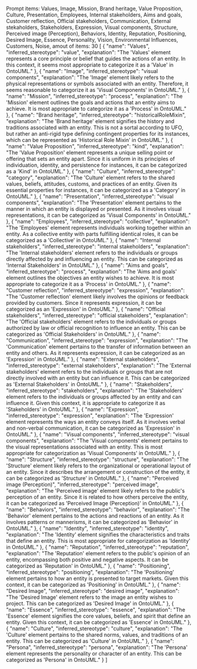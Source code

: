 Prompt items: 
Values, Image, Mission, Brand heritage, Value Proposition, Culture, Presentation, Employees, Internal stakeholders, Aims and goals, Customer reflection, Official stakeholders, Communication, External stekaholders, Stakeholders, Expression, Visual components, Structure, Perceived image (Perception), Behaviors, Identity, Reputation, Positioning, Desired Image, Essence, Personality, Vision, Environmental Influences, Customers, Noise, 
amout of items: 30
 [
    {
        "name": "Values",
        "inferred_stereotype": "value",
        "explanation": "The 'Values' element represents a core principle or belief that guides the actions of an entity. In this context, it seems most appropriate to categorize it as a 'Value' in OntoUML."
    },
    {
        "name": "Image",
        "inferred_stereotype": "visual components",
        "explanation": "The 'Image' element likely refers to the physical representations or symbols associated with an entity. Therefore, it seems reasonable to categorize it as 'Visual Components' in OntoUML."
    },
    {
        "name": "Mission",
        "inferred_stereotype": "process",
        "explanation": "The 'Mission' element outlines the goals and actions that an entity aims to achieve. It is most appropriate to categorize it as a 'Process' in OntoUML."
    },
    {
        "name": "Brand heritage",
        "inferred_stereotype": "historicalRoleMixin",
        "explanation": "The 'Brand heritage' element signifies the history and traditions associated with an entity. This is not a sortal according to UFO, but rather an anti-rigid type defining contingent properties for its instances, which can be represented as 'Historical Role Mixin' in OntoUML."
    },
    {
        "name": "Value Proposition",
        "inferred_stereotype": "kind",
        "explanation": "The 'Value Proposition' element represents a unique selling point or offering that sets an entity apart. Since it is uniform in its principles of individuation, identity, and persistence for instances, it can be categorized as a 'Kind' in OntoUML."
    },
    {
        "name": "Culture",
        "inferred_stereotype": "category",
        "explanation": "The 'Culture' element refers to the shared values, beliefs, attitudes, customs, and practices of an entity. Given its essential properties for instances, it can be categorized as a 'Category' in OntoUML."
    },
    {
        "name": "Presentation",
        "inferred_stereotype": "visual components",
        "explanation": "The 'Presentation' element pertains to the manner in which an entity is displayed or presented. As it involves visual representations, it can be categorized as 'Visual Components' in OntoUML."
    },
    {
        "name": "Employees",
        "inferred_stereotype": "collective",
        "explanation": "The 'Employees' element represents individuals working together within an entity. As a collective entity with parts fulfilling identical roles, it can be categorized as a 'Collective' in OntoUML."
    },
    {
        "name": "Internal stakeholders",
        "inferred_stereotype": "internal stakeholders",
        "explanation": "The 'Internal stakeholders' element refers to the individuals or groups directly affected by and influencing an entity. This can be categorized as 'Internal Stakeholders' in OntoUML."
    },
    {
        "name": "Aims and goals",
        "inferred_stereotype": "process",
        "explanation": "The 'Aims and goals' element outlines the objectives an entity wishes to achieve. It is most appropriate to categorize it as a 'Process' in OntoUML."
    },
    {
        "name": "Customer reflection",
        "inferred_stereotype": "expression",
        "explanation": "The 'Customer reflection' element likely involves the opinions or feedback provided by customers. Since it represents expression, it can be categorized as an 'Expression' in OntoUML."
    },
    {
        "name": "Official stakeholders",
        "inferred_stereotype": "official stakeholders",
        "explanation": "The 'Official stakeholders' element refers to the individuals or groups authorized by law or official recognition to influence an entity. This can be categorized as 'Official Stakeholders' in OntoUML."
    },
    {
        "name": "Communication",
        "inferred_stereotype": "expression",
        "explanation": "The 'Communication' element pertains to the transfer of information between an entity and others. As it represents expression, it can be categorized as an 'Expression' in OntoUML."
    },
    {
        "name": "External stakeholders",
        "inferred_stereotype": "external stakeholders",
        "explanation": "The 'External stakeholders' element refers to the individuals or groups that are not directly involved with an entity but can influence it. This can be categorized as 'External Stakeholders' in OntoUML."
    },
    {
        "name": "Stakeholders",
        "inferred_stereotype": "stakeholders",
        "explanation": "The 'Stakeholders' element refers to the individuals or groups affected by an entity and can influence it. Given this context, it is appropriate to categorize it as 'Stakeholders' in OntoUML."
    },
    {
        "name": "Expression",
        "inferred_stereotype": "expression",
        "explanation": "The 'Expression' element represents the ways an entity conveys itself. As it involves verbal and non-verbal communication, it can be categorized as 'Expression' in OntoUML."
    },
    {
        "name": "Visual components",
        "inferred_stereotype": "visual components",
        "explanation": "The 'Visual components' element pertains to the visual representations associated with an entity. This is most appropriate for categorization as 'Visual Components' in OntoUML."
    },
    {
        "name": "Structure",
        "inferred_stereotype": "structure",
        "explanation": "The 'Structure' element likely refers to the organizational or operational layout of an entity. Since it describes the arrangement or construction of the entity, it can be categorized as 'Structure' in OntoUML."
    },
    {
        "name": "Perceived image (Perception)",
        "inferred_stereotype": "perceived image",
        "explanation": "The 'Perceived image' element likely refers to the public's perception of an entity. Since it is related to how others perceive the entity, it can be categorized as 'Perceived Image (Perception)' in OntoUML."
    },
    {
        "name": "Behaviors",
        "inferred_stereotype": "behavior",
        "explanation": "The 'Behavior' element pertains to the actions and reactions of an entity. As it involves patterns or mannerisms, it can be categorized as 'Behavior' in OntoUML."
    },
    {
        "name": "Identity",
        "inferred_stereotype": "identity",
        "explanation": "The 'Identity' element signifies the characteristics and traits that define an entity. This is most appropriate for categorization as 'Identity' in OntoUML."
    },
    {
        "name": "Reputation",
        "inferred_stereotype": "reputation",
        "explanation": "The 'Reputation' element refers to the public's opinion of an entity, encompassing both positive and negative aspects. It can be categorized as 'Reputation' in OntoUML."
    },
    {
        "name": "Positioning",
        "inferred_stereotype": "positioning",
        "explanation": "The 'Positioning' element pertains to how an entity is presented to target markets. Given this context, it can be categorized as 'Positioning' in OntoUML."
    },
    {
        "name": "Desired Image",
        "inferred_stereotype": "desired image",
        "explanation": "The 'Desired Image' element refers to the image an entity wishes to project. This can be categorized as 'Desired Image' in OntoUML."
    },
    {
        "name": "Essence",
        "inferred_stereotype": "essence",
        "explanation": "The 'Essence' element signifies the core values, beliefs, and spirit that define an entity. Given this context, it can be categorized as 'Essence' in OntoUML."
    },
    {
        "name": "Culture",
        "inferred_stereotype": "culture",
        "explanation": "The 'Culture' element pertains to the shared norms, values, and traditions of an entity. This can be categorized as 'Culture' in OntoUML."
    },
    {
        "name": "Persona",
        "inferred_stereotype": "persona",
        "explanation": "The 'Persona' element represents the personality or character of an entity. This can be categorized as 'Persona' in OntoUML."
    }
]
